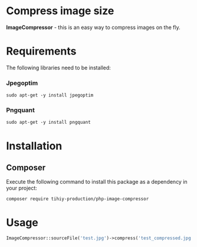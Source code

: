 # Compress image size

**ImageCompressor** - this is an easy way to compress images on the fly.

# Requirements

The following libraries need to be installed:

### Jpegoptim

```
sudo apt-get -y install jpegoptim
```

### Pngquant

```
sudo apt-get -y install pngquant
```

# Installation

## Composer

Execute the following command to install this package as a dependency in your project:

```
composer require tihiy-production/php-image-compressor
```

# Usage

```php
ImageCompressor::sourceFile('test.jpg')->compress('test_compressed.jpg');
```

